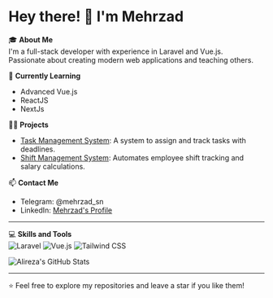 # Hey there! 👋 I'm Mehrzad

🎓 **About Me**  
I'm a full-stack developer with experience in Laravel and Vue.js.  
Passionate about creating modern web applications and teaching others.

🌱 **Currently Learning**  
- Advanced Vue.js  
- ReactJS
- NextJs 

👨‍💻 **Projects**  
- [Task Management System](Link): A system to assign and track tasks with deadlines.  
- [Shift Management System](Link): Automates employee shift tracking and salary calculations.  

📫 **Contact Me**  
- Telegram: @mehrzad_sn  
- LinkedIn: [Mehrzad's Profile](https://www.linkedin.com/in/seyed-mehrzad-sajjadi/)  

---

💻 **Skills and Tools**  
![Laravel](https://img.shields.io/badge/-Laravel-FF2D20?style=flat&logo=laravel&logoColor=white)
![Vue.js](https://img.shields.io/badge/-Vue.js-4FC08D?style=flat&logo=vue.js&logoColor=white)
![Tailwind CSS](https://img.shields.io/badge/-Tailwind%20CSS-38B2AC?style=flat&logo=tailwind-css&logoColor=white)

![Alireza's GitHub Stats](https://github-readme-stats.vercel.app/api?username=Alireza&show_icons=true&theme=radical)

---

⭐️ Feel free to explore my repositories and leave a star if you like them!
